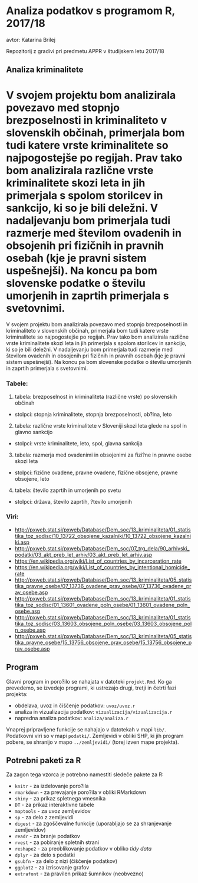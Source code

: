 # Analiza podatkov s programom R, 2017/18

avtor: Katarina Brilej

Repozitorij z gradivi pri predmetu APPR v študijskem letu 2017/18

## Analiza kriminalitete

V svojem projektu bom analizirala povezavo med stopnjo brezposelnosti in kriminaliteto v slovenskih občinah, primerjala bom tudi katere vrste kriminalitete so najpogostejše po regijah. Prav tako bom analizirala različne vrste kriminalitete skozi leta in jih primerjala s spolom storilcev in sankcijo, ki so je bili deležni.
V nadaljevanju bom primerjala tudi razmerje med številom ovadenih in obsojenih pri fizičnih in pravnih osebah (kje je pravni sistem uspešnejši). Na koncu pa bom slovenske podatke o številu umorjenih in zaprtih primerjala s svetovnimi. 
=======
V svojem projektu bom analizirala povezavo med stopnjo brezposelnosti in kriminaliteto v slovenskih občinah, primerjala bom tudi katere vrste kriminalitete so najpogostejše po regijah. Prav tako bom analizirala različne vrste kriminalitete skozi leta in jih primerjala s spolom storilcev in sankcijo, ki so je bili deležni.
V nadaljevanju bom primerjala tudi razmerje med številom ovadenih in obsojenih pri fizičnih in pravnih osebah (kje je pravni sistem uspešnejši). Na koncu pa bom slovenske podatke o številu umorjenih in zaprtih primerjala s svetovnimi. 

### Tabele:
1. tabela: brezposelnost in kriminaliteta (različne vrste) po slovenskih občinah
* stolpci: stopnja kriminalitete, stopnja brezposelnosti, ob?ina, leto
2. tabela: različne vrste kriminalitete v Sloveniji skozi leta glede na spol in glavno sankcijo 
* stolpci: vrste kriminalitete, leto, spol, glavna sankcija
3. tabela: razmerja med ovadenimi in obsojenimi za fizi?ne in pravne osebe skozi leta
* stolpci: fizične ovadene, pravne ovadene, fizične obsojene, pravne obsojene, leto
4. tabela: število zaprtih in umorjenih po svetu
* stolpci: država, število zaprtih, ?tevilo umorjenih

### Viri:
* http://pxweb.stat.si/pxweb/Database/Dem_soc/13_kriminaliteta/01_statistika_toz_sodisc/10_13722_obsojene_kazalniki/10_13722_obsojene_kazalniki.asp
* http://pxweb.stat.si/pxweb/Database/Dem_soc/07_trg_dela/90_arhivski_podatki/03_akt_preb_let_arhiv/03_akt_preb_let_arhiv.asp
* https://en.wikipedia.org/wiki/List_of_countries_by_incarceration_rate
* https://en.wikipedia.org/wiki/List_of_countries_by_intentional_homicide_rate
* http://pxweb.stat.si/pxweb/Database/Dem_soc/13_kriminaliteta/05_statistika_pravne_osebe/07_13736_ovadene_prav_osebe/07_13736_ovadene_prav_osebe.asp
* http://pxweb.stat.si/pxweb/Database/Dem_soc/13_kriminaliteta/01_statistika_toz_sodisc/01_13601_ovadene_poln_osebe/01_13601_ovadene_poln_osebe.asp
* http://pxweb.stat.si/pxweb/Database/Dem_soc/13_kriminaliteta/01_statistika_toz_sodisc/03_13603_obsojene_poln_osebe/03_13603_obsojene_poln_osebe.asp
* http://pxweb.stat.si/pxweb/Database/Dem_soc/13_kriminaliteta/05_statistika_pravne_osebe/15_13756_obsojene_prav_osebe/15_13756_obsojene_prav_osebe.asp

## Program

Glavni program in poro?ilo se nahajata v datoteki `projekt.Rmd`. Ko ga prevedemo,
se izvedejo programi, ki ustrezajo drugi, tretji in četrti fazi projekta:

* obdelava, uvoz in čiščenje podatkov: `uvoz/uvoz.r`
* analiza in vizualizacija podatkov: `vizualizacija/vizualizacija.r`
* napredna analiza podatkov: `analiza/analiza.r`

Vnaprej pripravljene funkcije se nahajajo v datotekah v mapi `lib/`. Podatkovni
viri so v mapi `podatki/`. Zemljevidi v obliki SHP, ki jih program pobere, se
shranijo v mapo `../zemljevidi/` (torej izven mape projekta).

## Potrebni paketi za R

Za zagon tega vzorca je potrebno namestiti sledeče pakete za R:

* `knitr` - za izdelovanje poro?ila
* `rmarkdown` - za prevajanje poro?ila v obliki RMarkdown
* `shiny` - za prikaz spletnega vmesnika
* `DT` - za prikaz interaktivne tabele
* `maptools` - za uvoz zemljevidov
* `sp` - za delo z zemljevidi
* `digest` - za zgoščevalne funkcije (uporabljajo se za shranjevanje zemljevidov)
* `readr` - za branje podatkov
* `rvest` - za pobiranje spletnih strani
* `reshape2` - za preoblikovanje podatkov v obliko *tidy data*
* `dplyr` - za delo s podatki
* `gsubfn` - za delo z nizi (čiščenje podatkov)
* `ggplot2` - za izrisovanje grafov
* `extrafont` - za pravilen prikaz šumnikov (neobvezno)
